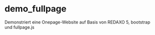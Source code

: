 # demo_fullpage
Demonstriert eine Onepage-Website auf Basis von REDAXO 5, bootstrap und fullpage.js
